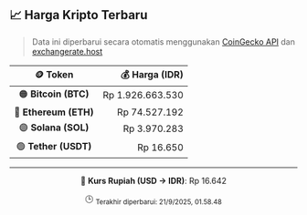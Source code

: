 

<!-- HARGA_KRIPTO -->
## 📈 Harga Kripto Terbaru

> Data ini diperbarui secara otomatis menggunakan [CoinGecko API](https://www.coingecko.com/) dan [exchangerate.host](https://exchangerate.host/)

<div align="center">

| 🪙 Token | 💰 Harga (IDR) |
|:------:|---------------:|
| 🟠 **Bitcoin (BTC)**   | Rp 1.926.663.530 |
| 🔵 **Ethereum (ETH)**  | Rp 74.527.192 |
| 🟣 **Solana (SOL)**    | Rp 3.970.283 |
| 🟢 **Tether (USDT)**   | Rp 16.650 |

---

💱 **Kurs Rupiah (USD → IDR)**: Rp 16.642

🕒 <sub>Terakhir diperbarui: 21/9/2025, 01.58.48</sub>

</div>
<!-- /HARGA_KRIPTO -->